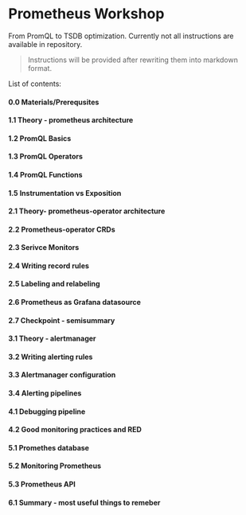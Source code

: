 # Prometheus Workshop
From PromQL to TSDB optimization.
Currently not all instructions are available in repository.

> Instructions will be provided after rewriting them into markdown format.

List of contents:
#### 0.0 Materials/Prerequsites
#### 1.1 Theory - prometheus architecture
#### 1.2 PromQL Basics
#### 1.3 PromQL Operators
#### 1.4 PromQL Functions
#### 1.5 Instrumentation vs Exposition
#### 2.1 Theory- prometheus-operator architecture
#### 2.2 Prometheus-operator CRDs
#### 2.3 Serivce Monitors
#### 2.4 Writing record rules
#### 2.5 Labeling and relabeling
#### 2.6 Prometheus as Grafana datasource
#### 2.7 Checkpoint - semisummary
#### 3.1 Theory - alertmanager
#### 3.2 Writing alerting rules
#### 3.3 Alertmanager configuration
#### 3.4 Alerting pipelines
#### 4.1 Debugging pipeline
#### 4.2 Good monitoring practices and RED
#### 5.1 Promethes database
#### 5.2 Monitoring Prometheus
#### 5.3 Prometheus API
#### 6.1 Summary - most useful things to remeber

